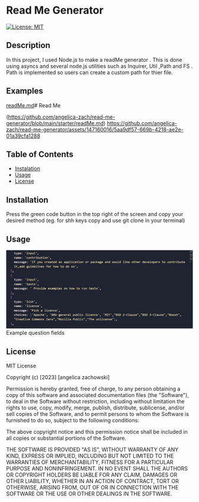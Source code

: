 # Read Me Generator

[![License: MIT](https://img.shields.io/badge/License-MIT-yellow.svg)](https://opensource.org/licenses/MIT)

## Description

In this project, I used Node.js to make a readMe generator . This is done using asyncs and several node.js utilities such as Inquirer, Util ,Path and FS . Path is implemented so users can create a custom path for thier file.

## Examples 
[readMe.md](https://github.com/angelica-zach/read-me-generator/files/13928985/readMe.md)# Read Me

(https://github.com/angelica-zach/read-me-generator/blob/main/starter/readMe.md)
https://github.com/angelica-zach/read-me-generator/assets/147160016/5aa9df57-669b-4218-ae2e-01a39cfa1288


## Table of Contents

- [Instalation](#Installation)
- [Usage](#Usage)
- [License](#License)

## Installation

Press the green code button in the top right of the screen and copy your desired method (eg. for shh keys copy and use git clone in your terminal)

## Usage

![generator](images/read-me.png) Example question fields

## License

MIT License

Copyright (c) [2023] [angelica zachowski]

Permission is hereby granted, free of charge, to any person obtaining a copy
of this software and associated documentation files (the "Software"), to deal
in the Software without restriction, including without limitation the rights
to use, copy, modify, merge, publish, distribute, sublicense, and/or sell
copies of the Software, and to permit persons to whom the Software is
furnished to do so, subject to the following conditions:

The above copyright notice and this permission notice shall be included in all
copies or substantial portions of the Software.

THE SOFTWARE IS PROVIDED "AS IS", WITHOUT WARRANTY OF ANY KIND, EXPRESS OR
IMPLIED, INCLUDING BUT NOT LIMITED TO THE WARRANTIES OF MERCHANTABILITY,
FITNESS FOR A PARTICULAR PURPOSE AND NONINFRINGEMENT. IN NO EVENT SHALL THE
AUTHORS OR COPYRIGHT HOLDERS BE LIABLE FOR ANY CLAIM, DAMAGES OR OTHER
LIABILITY, WHETHER IN AN ACTION OF CONTRACT, TORT OR OTHERWISE, ARISING FROM,
OUT OF OR IN CONNECTION WITH THE SOFTWARE OR THE USE OR OTHER DEALINGS IN THE
SOFTWARE.
